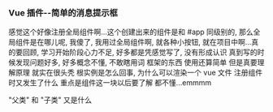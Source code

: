### Vue 插件--简单的消息提示框
感觉这个好像注册全局组件啊...这个创建出来的组件是和 #app 同级别的, 那么全局组件是在哪儿呢, 我傻了, 我用过全局组件啊, 就各种小按钮, 就在项目中啊...真的要回顾, 学习开始阶段心力不足, 好多都是凭感觉写了, 没有形成认识
真到写的时候发现问题好多, 好多概念不懂, 不敢瞎用词
框架的东西 使用还算简单 但是真要理解原理 就实在很头秃
根实例是怎么回事, 为什么可以渲染一个 vue 文件
注册组件时又发生了什么 重点是组件这一块以后要了解
都不懂...emmmm

"父类" 和 "子类" 又是什么



